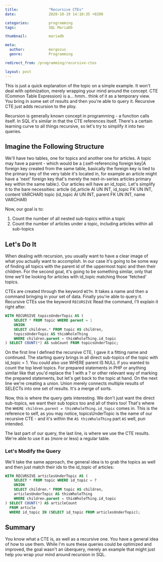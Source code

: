 ```yaml
---
title:              "Recursive CTEs"
date:               2020-10-19 14:10:35 +0200

categories:         programming
tags:               SQL MariaDb

thumbnail:          mariadb

meta:
  author:           morgosus
  genre:            Programming

redirect_from: /programming/recursive-ctes

layout: post
---
```

This is just a quick explanation of the topic on a simple example. It won't deal with optimization, merely wrapping your mind around the concept. CTE (Common Table Expression) is a... hmm.. think of it as a temporary view. You bring in some set of results and then you're able to query it. Recursive CTE just adds recursion to the ploy.

Recursion is generally known concept in programming - a function calls itself. In SQL it's similar in that the CTE references itself.  There's a certain learning curve to all things recursive, so let's try to simplify it into two queries.

## Imagine the Following Structure

We'll have two tables, one for topics and another one for articles. A topic may have a parent - which would be a (:self-referencing foreign key|A foreign key created from the same table, basically the foreign key is tied to the primary key of the very table it's located in, for example an article might have a 'next' foreign key that's merely the next-in-series articles primary key within the same table:). Our articles will have an id_topic. Let's simplify it to the bare necessities:
article (id_article AI UN INT, id_topic FK UN INT, content VARCHAR)
topic (id_topic AI UN INT, parent FK UN INT, name VARCHAR)

Now, our goal is to:
1. Count the number of all nested sub-topics within a topic
2. Count the number of articles under a topic, including articles within all sub-topics

## Let's Do It

When dealing with recursion, you usually want to have a clear image of what you actually want to accomplish. In our case it's going to be some way of finding all topics with the parent id of the uppermost topic and then their children. For the second goal, it's going to be something similar, only that time we'll be looking for articles with id_topic matching those 'fetched' topics.

CTEs are created through the keyword `WITH`. It takes a name and then a command bringing in your set of data. Finally you're able to query it. Recursive CTEs use the keyword `RECURSIVE` Read the command, I'll explain it right after.

```sql
WITH RECURSIVE topicsUnderTopic AS (
    SELECT * FROM topic WHERE parent = 1
    UNION
    SELECT children.* FROM topic AS children,
    topicsUnderTopic AS thisWholeThing
    WHERE children.parent = thisWholeThing.id_topic
) SELECT COUNT(*) AS subCount FROM topicsUnderTopic;
```

On the first line I defined the recursive CTE, I gave it a fitting name and continued. The starting query brings in all direct sub-topics of the topic with id_topic = 1. You could also use WHERE parent IS NULL if you wanted to count the top level topics. For prepared statements in PHP or anything similar like that you'd replace the 1 with a ? or other relevant way of marking the prepared statements, but let's get back to the topic at hand. On the next line we're creating a union. Union merely connects multiple results of SELECTs into one set of results. It's a merge of sorts.

Now, this is where the query gets interesting. We don't just want the direct sub-topics, we want their sub topics too and all of theirs too! That's where the `WHERE children.parent = thisWholeThing.id_topic` comes in. This is the reference to self, as you may notice, topicsUnderTopic is the name of our recursive CTE - and it's within the `AS thisWholeThing` part `AS` well, pun intended.

The last part of our query, the last line, is where we use the CTE results. We're able to use it as (more or less) a regular table.

### Let's Modify the Query

We'll take the same approach, the general idea is to grab the topics as well and then just match their ids to the id_topic of articles:

```sql
WITH RECURSIVE articlesUnderTopic AS (
    SELECT * FROM topic WHERE id_topic = ?
    UNION
    SELECT children.* FROM topic AS children,
    articlesUnderTopic AS thisWholeThing
    WHERE children.parent = thisWholeThing.id_topic
) SELECT COUNT(*) AS articleCount
  FROM article
  WHERE id_topic IN (SELECT id_topic FROM articlesUnderTopic);
```

## Summary

You know what a CTE is, as well as a recursive one. You have a general idea of how to use them. While I'm sure these queries could be optimized and improved, the goal wasn't an überquery, merely an example that might just help you wrap your mind around recursion in SQL.